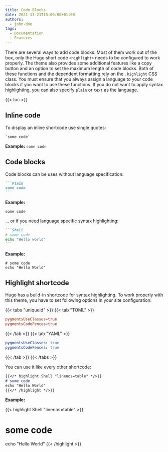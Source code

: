 ```yaml
---
title: Code Blocks
date: 2021-11-21T15:00:00+01:00
authors:
  - john-doe
tags:
  - Documentation
  - Features
---
```


There are several ways to add code blocks. Most of them work out of the box, only the Hugo short code `<highlight>` needs to be configured to work properly. The theme also provides some additional features like a copy button and an option to set the maximum length of code blocks. Both of these functions and the dependent formatting rely on the `.highlight` CSS class. You must ensure that you always assign a language to your code blocks if you want to use these functions. If you do not want to apply syntax highlighting, you can also specify `plain` or `text` as the language.

{{< toc >}}

## Inline code

To display an inline shortcode use single quotes:

```plain
`some code`
```

**Example:** `some code`

## Code blocks

Code blocks can be uses without language specification:

````markdown
```Plain
some code
```
````

**Example:**

```Plain
some code
```

... or if you need language specific syntax highlighting:

````markdown
```Shell
# some code
echo "Hello world"
```
````

**Example:**

```Shell
# some code
echo "Hello World"
```

## Highlight shortcode

Hugo has a build-in shortcode for syntax highlighting. To work properly with this theme, you have to set following options in your site configuration:

{{< tabs "uniqueid" >}}
{{< tab "TOML" >}}

```TOML
pygmentsUseClasses=true
pygmentsCodeFences=true
```

{{< /tab >}}
{{< tab "YAML" >}}

```YAML
pygmentsUseClasses: true
pygmentsCodeFences: true
```

{{< /tab >}}
{{< /tabs >}}

You can use it like every other shortcode:

<!-- prettier-ignore -->
```markdown
{{</* highlight Shell "linenos=table" */>}}
# some code
echo "Hello World"
{{</* /highlight */>}}
```

**Example:**

<!-- markdownlint-disable -->

<!-- prettier-ignore-start -->
{{< highlight Shell "linenos=table" >}}
# some code
echo "Hello World"
{{< /highlight >}}
<!-- prettier-ignore-end-->

<!-- markdownlint-enable -->
